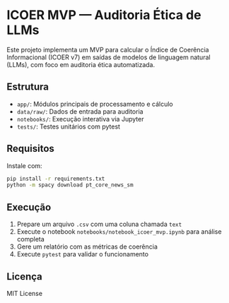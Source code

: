 # ICOER MVP — Auditoria Ética de LLMs

Este projeto implementa um MVP para calcular o Índice de Coerência Informacional (ICOER v7) em saídas de modelos de linguagem natural (LLMs), com foco em auditoria ética automatizada.

## Estrutura

- `app/`: Módulos principais de processamento e cálculo
- `data/raw/`: Dados de entrada para auditoria
- `notebooks/`: Execução interativa via Jupyter
- `tests/`: Testes unitários com pytest

## Requisitos

Instale com:

```bash
pip install -r requirements.txt
python -m spacy download pt_core_news_sm
```

## Execução

1. Prepare um arquivo `.csv` com uma coluna chamada `text`
2. Execute o notebook `notebooks/notebook_icoer_mvp.ipynb` para análise completa
3. Gere um relatório com as métricas de coerência
4. Execute `pytest` para validar o funcionamento

## Licença

MIT License
